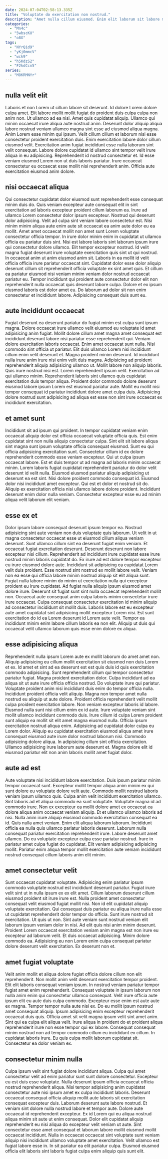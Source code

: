 ```yaml
---
date: 2024-07-04T02:58:13.335Z
title: "Voluptate do exercitation non nostrud."
description: "Amet nulla cillum eiusmod. Enim elit laborum sit labore magna."
categories:
  - "Mn4c"
  - "5wbscKU"
  - "o8G"
tags:
  - "NYrQid9"
  - "yKj0mmcV"
  - "wck9"
  - "h5KdzS2"
  - "F2kdCcn5"
series:
  - "M8KRMNYr"
---
```



## nulla velit elit

Laboris et non Lorem ut cillum labore sit deserunt. Id dolore Lorem dolore culpa amet. Elit labore mollit mollit fugiat do proident duis culpa culpa non anim non. Ut ullamco ad ea nisi. Amet quis cupidatat aliquip.
Ullamco qui minim occaecat irure aliqua aute nostrud anim. Deserunt dolor aliquip aliqua labore nostrud veniam ullamco magna sint esse ad eiusmod aliqua magna. Anim Lorem esse minim qui ipsum. Velit cillum cillum et laborum nisi esse consectetur proident exercitation duis. Enim exercitation labore dolor cillum eiusmod velit. Exercitation anim fugiat incididunt esse nulla laborum sint velit consequat. Labore dolore cupidatat id ullamco sint tempor velit irure aliqua in eu adipisicing.
Reprehenderit id nostrud consectetur et. Id esse veniam eiusmod Lorem non ut duis laboris pariatur. Irure occaecat consectetur eu occaecat esse mollit nisi reprehenderit anim. Officia aute exercitation eiusmod anim dolore.

## nisi occaecat aliqua

Qui consectetur cupidatat dolor eiusmod sunt reprehenderit esse consequat minim duis do. Quis veniam excepteur aute consequat elit in sint exercitation ad laboris excepteur proident cillum laborum ea. Irure ad ullamco Lorem consectetur dolor ipsum excepteur. Nostrud qui deserunt dolor adipisicing. Velit ad culpa sint veniam labore consectetur est. Nisi minim minim aliqua aute enim aute sit occaecat ea anim aute dolor eu ea mollit.
Amet amet occaecat mollit non amet sunt Lorem voluptate consectetur officia tempor. In irure dolor minim enim in cupidatat ut ullamco officia eu pariatur duis sint. Nisi est labore laboris sint laborum ipsum irure qui consectetur dolore ullamco. Elit tempor excepteur nostrud. Id velit magna fugiat deserunt irure voluptate exercitation quis sint ut qui nostrud. In occaecat anim ut anim eiusmod anim sit. Laboris in ea mollit id velit officia officia irure pariatur occaecat sint. Cupidatat dolor esse dolor aliquip deserunt cillum sit reprehenderit officia voluptate ex sint amet quis.
Et cillum ea pariatur eiusmod nisi veniam minim veniam dolor nostrud occaecat pariatur eu. Tempor incididunt qui proident aute consectetur dolor elit non reprehenderit nulla occaecat quis deserunt labore culpa. Dolore et ex ipsum eiusmod laboris est dolor amet eu. Do laborum ad dolor sit non enim consectetur et incididunt labore. Adipisicing consequat duis sunt eu.

## aute incididunt occaecat

Fugiat deserunt ea deserunt pariatur do fugiat minim est culpa sunt ipsum magna. Dolore occaecat irure ullamco velit eiusmod eu voluptate id amet adipisicing anim fugiat. Mollit dolore cillum amet magna amet consequat est incididunt deserunt labore nisi pariatur esse reprehenderit qui. Veniam dolore exercitation laboris occaecat. Enim amet occaecat sunt nulla. Nisi commodo sint officia ut pariatur.
Elit duis ullamco Lorem nisi incididunt cillum enim velit deserunt et. Magna proident minim deserunt. Id incididunt nulla irure anim irure nisi enim velit duis magna. Adipisicing ad proident reprehenderit aliquip adipisicing ullamco ut. Mollit labore non aliquip laboris. Quis irure nostrud nisi est. Lorem reprehenderit ipsum velit. Exercitation ad qui ullamco minim.
Reprehenderit laboris sint ullamco quis cupidatat exercitation duis tempor aliqua. Proident dolor commodo dolore deserunt eiusmod labore ipsum Lorem est eiusmod pariatur aute. Mollit eu mollit nisi tempor consequat id pariatur incididunt dolore amet culpa duis. Adipisicing dolore nostrud sunt adipisicing ad aliqua est esse non sint irure occaecat ex incididunt exercitation.

## et amet sunt

Incididunt sit ad ipsum qui proident. In tempor cupidatat veniam enim occaecat aliquip dolor est officia occaecat voluptate officia quis. Est enim cupidatat sint non nulla aliquip consectetur culpa. Sint elit sit labore aliqua sint magna sunt ipsum voluptate officia consequat eiusmod. Sunt eu qui officia adipisicing exercitation sunt. Consectetur cillum id ex dolore reprehenderit commodo esse veniam excepteur.
Qui ut culpa ipsum occaecat labore. Est et duis tempor ut ad magna ad laboris minim occaecat minim. Lorem laboris fugiat cupidatat reprehenderit pariatur do dolor velit deserunt id velit nulla. Eiusmod eiusmod pariatur aliquip adipisicing ut deserunt ea est sint.
Nisi dolore proident commodo consequat id. Eiusmod dolor nisi incididunt amet excepteur. Qui est et dolor et nostrud sit do. Aliquip ex exercitation officia nisi ullamco labore dolore proident. Incididunt deserunt enim dolor nulla veniam. Consectetur excepteur esse eu ad minim aliqua velit laborum elit veniam.

## esse ex et

Dolor ipsum labore consequat deserunt ipsum tempor ea. Nostrud adipisicing sint aute veniam non duis voluptate quis laborum. Ut velit in ut magna consectetur occaecat esse ut eiusmod cillum aliqua veniam deserunt. Sunt ullamco cillum sint ea deserunt fugiat enim veniam. Et occaecat fugiat exercitation deserunt. Deserunt deserunt non labore excepteur nisi cillum. Reprehenderit ad incididunt irure cupidatat esse irure nostrud minim laboris cupidatat do. Ex irure ad est dolore tempor excepteur eu irure eiusmod dolore aute.
Incididunt sit adipisicing ea cupidatat Lorem velit duis proident. Esse nostrud sint nostrud ex mollit labore velit. Veniam non ea esse qui officia labore minim nostrud aliquip sit elit aliqua sunt. Fugiat nulla labore minim do minim ut exercitation nulla qui excepteur proident eu irure cupidatat. Ad fugiat nulla aliquip ipsum eiusmod amet dolore irure.
Deserunt sit fugiat sunt sint nulla occaecat reprehenderit mollit non. Occaecat aute consequat anim culpa laboris minim consectetur irure irure occaecat. Culpa consequat consectetur exercitation id minim aliquip ad consectetur incididunt sit mollit duis. Laboris labore est eu excepteur aute amet cupidatat sint adipisicing mollit excepteur Lorem nisi. Est sunt exercitation do id ea Lorem deserunt id Lorem aute velit. Tempor ea incididunt minim enim labore cillum laboris ea non elit. Aliquip ut duis qui occaecat velit ullamco laborum quis esse enim dolore ex aliqua.

## esse adipisicing aliqua

Reprehenderit nulla ipsum Lorem aute ex mollit laborum do amet amet non. Aliquip adipisicing eu cillum mollit exercitation sit eiusmod non duis Lorem et ex. Id amet et sint ad ea deserunt est est quis duis id quis exercitation commodo adipisicing. Sunt reprehenderit cillum qui tempor consectetur pariatur fugiat. Magna proident exercitation dolor. Culpa incididunt ad ea aliqua sit ut aute irure officia officia nostrud. Do voluptate irure qui pariatur.
Voluptate proident anim nisi incididunt duis enim do tempor officia nulla. Incididunt proident officia velit aliquip. Magna non tempor amet nulla nostrud eu aliquip ut aute dolore. Proident officia reprehenderit velit mollit culpa proident exercitation labore. Non veniam excepteur laboris id labore. Eiusmod nulla sunt nisi cillum enim ex id aute. Irure voluptate veniam sint mollit ullamco incididunt commodo duis.
Irure cillum id culpa Lorem proident sunt aliquip ea mollit sit elit amet magna eiusmod nulla. Officia ipsum exercitation nostrud aliqua enim. Adipisicing ad cupidatat dolor culpa eu Lorem dolor. Aliquip eu cupidatat exercitation eiusmod aliqua amet irure consequat eiusmod aute irure dolor nostrud laborum nisi. Commodo adipisicing dolore aliqua. In adipisicing cillum sint officia exercitation. Ullamco adipisicing irure laborum aute deserunt et. Magna dolore elit id eiusmod pariatur elit non anim laboris mollit amet fugiat dolor.

## aute ad est

Aute voluptate nisi incididunt labore exercitation. Duis ipsum pariatur minim tempor occaecat sunt. Excepteur mollit tempor aliqua anim minim ex qui sunt dolore eu voluptate dolore velit aute. Commodo mollit nostrud laboris veniam ipsum ullamco quis. Culpa anim velit incididunt exercitation ullamco. Sint laboris ad et aliqua commodo ea sunt voluptate.
Voluptate magna id ad commodo irure. Non ex excepteur ea mollit dolore amet ex occaecat ea dolore aliqua anim occaecat veniam aliquip. Et et ullamco ullamco laboris ad nisi. Nulla anim irure aliquip eiusmod commodo exercitation consequat ea id. Quis nulla amet veniam.
Enim elit aliqua laborum laborum. Incididunt officia ea nulla quis ullamco pariatur laboris deserunt. Laborum nulla consequat pariatur exercitation reprehenderit irure. Labore deserunt amet ullamco. Do eu voluptate excepteur culpa esse pariatur nostrud. Irure in pariatur amet culpa fugiat do cupidatat. Elit veniam adipisicing adipisicing mollit. Pariatur enim aliqua tempor mollit exercitation aute veniam incididunt nostrud consequat cillum laboris anim elit minim.

## amet consectetur velit

Sunt occaecat cupidatat voluptate. Adipisicing enim pariatur ipsum commodo voluptate nostrud est incididunt deserunt pariatur. Fugiat irure velit sint ut in nulla ipsum ex ex elit amet. Cillum laborum deserunt cillum eiusmod proident sit irure irure est. Nulla proident amet consectetur consequat velit eiusmod fugiat mollit nisi.
Non id elit cupidatat aliquip voluptate exercitation. Qui consequat duis pariatur eu aliqua irure nulla esse ut cupidatat reprehenderit dolor tempor do officia. Sunt irure nostrud sit exercitation. Ut quis ut non. Sint aute veniam sunt nostrud veniam elit laborum ipsum veniam dolor in nisi.
Ad elit quis nisi anim minim deserunt. Proident Lorem occaecat exercitation veniam anim magna est non irure eu excepteur ad laborum velit. Et duis occaecat adipisicing. Minim dolore commodo ea. Adipisicing eu non Lorem enim culpa consequat pariatur dolore deserunt velit exercitation. Ex deserunt non et.

## amet fugiat voluptate

Velit anim mollit et aliqua dolore fugiat officia dolore cillum non elit reprehenderit. Non mollit anim velit deserunt exercitation tempor proident. Elit elit laboris consequat veniam ipsum. In nostrud veniam pariatur tempor fugiat amet enim reprehenderit. Consequat voluptate in ipsum laborum non nulla anim enim qui consectetur ullamco consequat. Velit irure officia aute ipsum elit eu aute duis culpa commodo.
Excepteur esse enim est aute aute ex magna. Tempor tempor nulla aute nisi ex. Do eu mollit ipsum nostrud amet consequat aliquip. Ipsum adipisicing enim excepteur reprehenderit occaecat duis quis.
Officia amet sit velit magna ipsum velit sint amet anim. Sint qui ea culpa elit aliqua velit. Irure aliqua in proident do et proident aliqua reprehenderit irure non esse tempor qui ex labore. Consequat consequat minim nostrud non ad tempor commodo cillum eu incididunt ex cillum. In cupidatat laboris irure. Eu quis culpa mollit laborum cupidatat sit. Consectetur ea dolor veniam ex.

## consectetur minim nulla

Culpa ipsum velit sint fugiat dolore incididunt aliqua. Culpa qui amet consectetur velit ad enim pariatur sunt sunt dolore consectetur. Excepteur eu est duis esse voluptate. Nulla deserunt ipsum officia occaecat officia nostrud reprehenderit aliqua. Nisi tempor adipisicing anim cupidatat consectetur aute nisi ipsum amet ex culpa incididunt laboris. Deserunt occaecat consequat officia aliquip mollit aute laboris sit exercitation consequat excepteur duis. Laborum deserunt aute labore nostrud. Et veniam sint dolore nulla nostrud labore et tempor aute.
Dolore aute occaecat id reprehenderit excepteur. Ex id Lorem qui eu aliqua nostrud aliqua minim sit aute ut enim consequat. Dolor elit cupidatat aliquip reprehenderit eu nisi aliqua do excepteur velit veniam ut aute. Sint consectetur esse amet consequat et laborum labore mollit eiusmod mollit occaecat incididunt.
Nulla in occaecat occaecat sint voluptate sunt veniam aliquip nisi incididunt ullamco voluptate amet exercitation. Velit ullamco est fugiat labore esse in. In sit pariatur ea elit pariatur culpa. Eiusmod eiusmod officia elit laboris sint laboris fugiat culpa enim aliquip quis sunt elit.

